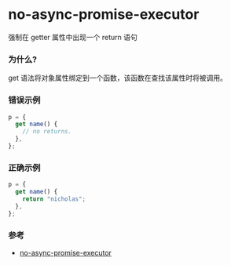 # no-async-promise-executor

强制在 getter 属性中出现一个 return 语句

### 为什么?

get 语法将对象属性绑定到一个函数，该函数在查找该属性时将被调用。

### 错误示例

```js
p = {
  get name() {
    // no returns.
  },
};
```

### 正确示例

```js
p = {
  get name() {
    return "nicholas";
  },
};
```

### 参考

- [no-async-promise-executor](https://eslint.org/docs/rules/no-async-promise-executor)
